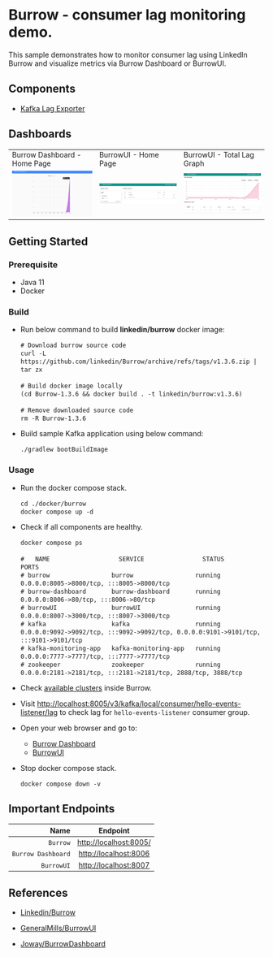 # Burrow - consumer lag monitoring demo.

This sample demonstrates how to monitor consumer lag using LinkedIn Burrow and visualize metrics via Burrow Dashboard or
BurrowUI.

## Components

* [Kafka Lag Exporter](https://github.com/linkedin/Burrow)

## Dashboards

<table>
  <tr>
  <td>Burrow Dashboard - Home Page</td>
  <td>BurrowUI - Home Page</td>
  <td>BurrowUI - Total Lag Graph</td>
  </tr>
  <tr>
  <td><img src="./../../_docs/img/burrow-dashboard.png" width="250" /></td>
  <td><img src="./../../_docs/img/burrowUI-consumers.png" width="250" /> </td>
  <td><img src="./../../_docs/img/burrowUI-total-graph.png" width="250" /></td>
  </tr>
</table>

## Getting Started

### Prerequisite

* Java 11
* Docker

### Build

* Run below command to build **linkedin/burrow** docker image:
    ```shell
    # Download burrow source code
    curl -L https://github.com/linkedin/Burrow/archive/refs/tags/v1.3.6.zip | tar zx
    
    # Build docker image locally
    (cd Burrow-1.3.6 && docker build . -t linkedin/burrow:v1.3.6)
    
    # Remove downloaded source code
    rm -R Burrow-1.3.6
    ```

* Build sample Kafka application using below command:
  ```shell
  ./gradlew bootBuildImage
  ```

### Usage

* Run the docker compose stack.
  ```shell
  cd ./docker/burrow
  docker compose up -d
  ```

* Check if all components are healthy.
  ```shell
  docker compose ps
  
  #   NAME                   SERVICE                STATUS              PORTS
  # burrow                 burrow                 running             0.0.0.0:8005->8000/tcp, :::8005->8000/tcp
  # burrow-dashboard       burrow-dashboard       running             0.0.0.0:8006->80/tcp, :::8006->80/tcp
  # burrowUI               burrowUI               running             0.0.0.0:8007->3000/tcp, :::8007->3000/tcp
  # kafka                  kafka                  running             0.0.0.0:9092->9092/tcp, :::9092->9092/tcp, 0.0.0.0:9101->9101/tcp, :::9101->9101/tcp
  # kafka-monitoring-app   kafka-monitoring-app   running             0.0.0.0:7777->7777/tcp, :::7777->7777/tcp
  # zookeeper              zookeeper              running             0.0.0.0:2181->2181/tcp, :::2181->2181/tcp, 2888/tcp, 3888/tcp
  ```

* Check [available clusters](http://localhost:8005/v3/kafka) inside Burrow.

* Visit [http://localhost:8005/v3/kafka/local/consumer/hello-events-listener/lag](http://localhost:8005/v3/kafka/local/consumer/hello-events-listener/lag) to check lag for `hello-events-listener` consumer group.

* Open your web browser and go to:
    * [Burrow Dashboard](http://localhost:8006)
    * [BurrowUI](http://localhost:8007)

* Stop docker compose stack.
  ```shell
  docker compose down -v
  ```

## Important Endpoints

| Name | Endpoint | 
| -------------:|:--------:|
| `Burrow` | [http://localhost:8005/](http://localhost:8005/) |
| `Burrow Dashboard` | [http://localhost:8006](http://localhost:8006) |
| `BurrowUI` | [http://localhost:8007](http://localhost:8007) |

## References

* [Linkedin/Burrow](https://github.com/linkedin/Burrow)
  
* [GeneralMills/BurrowUI](https://github.com/GeneralMills/BurrowUI)
  
* [Joway/BurrowDashboard](https://github.com/joway/burrow-dashboard)